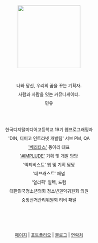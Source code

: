 <br>
<p align="center">
<image width="200px" src="/1.jpg"/>
</p>


<p align="center" style="line-height: 2"> 
  <br>
  나와 당신, 우리의 꿈을 꾸는 기획자. <br>
  사람과 사람을 잇는 커뮤니케이터. <br>
  민유 <br><br><br>
  한국디지털미디어고등학교 19기 웹프로그래밍과 <br>
  'DIN, 디미고 인트라넷 개발팀' 서브 PM, QA <br>
  <a href="https://veritas.page">'베리타스'</a> 동아리 대표 <br>
  <a href="https://implude.com/">'#IMPLUDE'</a> 기획 및 개발 담당 <br>
  '액티비스트' 웹 및 기획 담당 <br>
  '데브캐스트' 패널 <br>
  '얼리픽' 일렉, 드럼 <br>
  대한민국청소년의회 청소년권익귀원회 의원 <br>
  중앙선거관리위원회 티비 패널 <br>
  <br><br><br>
  <a href="https://minyou.us">페이지</a> | 
  <a href="https://portfolio.minyou.us">포트폴리오</a> | 
  <a href="https://post.minyou.us">블로그</a> | 
  <a href="https://contact.minyou.us">연락처</a>
  <br><br><br>
  <p> <p>
</p>
